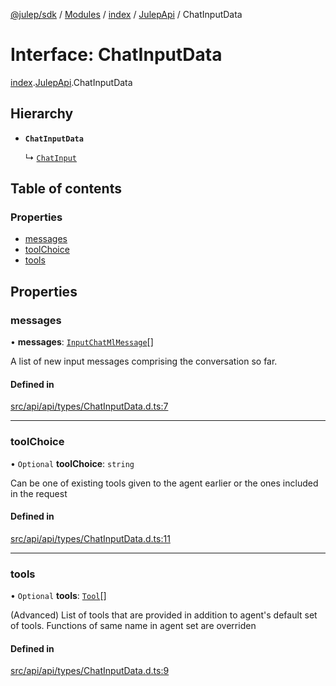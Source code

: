 [@julep/sdk](../README.md) / [Modules](../modules.md) / [index](../modules/index.md) / [JulepApi](../modules/index.JulepApi.md) / ChatInputData

# Interface: ChatInputData

[index](../modules/index.md).[JulepApi](../modules/index.JulepApi.md).ChatInputData

## Hierarchy

- **`ChatInputData`**

  ↳ [`ChatInput`](index.JulepApi.ChatInput.md)

## Table of contents

### Properties

- [messages](index.JulepApi.ChatInputData.md#messages)
- [toolChoice](index.JulepApi.ChatInputData.md#toolchoice)
- [tools](index.JulepApi.ChatInputData.md#tools)

## Properties

### messages

• **messages**: [`InputChatMlMessage`](index.JulepApi.InputChatMlMessage.md)[]

A list of new input messages comprising the conversation so far.

#### Defined in

[src/api/api/types/ChatInputData.d.ts:7](https://github.com/julep-ai/samantha-dev/blob/1a65618/sdks/js/src/api/api/types/ChatInputData.d.ts#L7)

___

### toolChoice

• `Optional` **toolChoice**: `string`

Can be one of existing tools given to the agent earlier or the ones included in the request

#### Defined in

[src/api/api/types/ChatInputData.d.ts:11](https://github.com/julep-ai/samantha-dev/blob/1a65618/sdks/js/src/api/api/types/ChatInputData.d.ts#L11)

___

### tools

• `Optional` **tools**: [`Tool`](index.JulepApi.Tool.md)[]

(Advanced) List of tools that are provided in addition to agent's default set of tools. Functions of same name in agent set are overriden

#### Defined in

[src/api/api/types/ChatInputData.d.ts:9](https://github.com/julep-ai/samantha-dev/blob/1a65618/sdks/js/src/api/api/types/ChatInputData.d.ts#L9)
